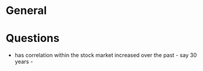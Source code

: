 # General

# Questions
- has correlation within the stock market increased over the past - say 30 years - 